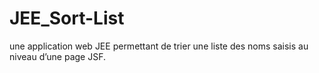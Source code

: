 # JEE_Sort-List

une application web JEE permettant de trier une liste des noms saisis au niveau d’une page JSF.
